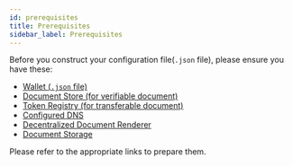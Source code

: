 ```yaml
---
id: prerequisites
title: Prerequisites
sidebar_label: Prerequisites
---
```


Before you construct your configuration file(`.json` file), please ensure you have these:

- [Wallet (`.json` file)](https://www.openattestation.com/docs/verifiable-document/wallet)
- [Document Store (for verifiable document)](https://www.openattestation.com/docs/verifiable-document/document-store)
- [Token Registry (for transferable document)](https://www.openattestation.com/docs/transferable-record/token-registry)
- [Configured DNS](https://www.openattestation.com/docs/advanced/configuring-dns)
- [Decentralized Document Renderer](https://www.openattestation.com/docs/advanced/custom-renderer)
- [Document Storage](/docs/appendix/infrastructure-template#storage)

Please refer to the appropriate links to prepare them.
